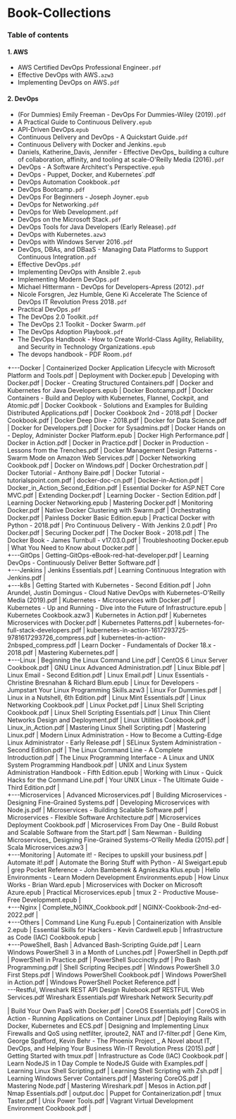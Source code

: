 # Book-Collections


### Table of contents
#### 1. AWS
- AWS Certified DevOps Professional Engineer`.pdf`
- Effective DevOps with AWS`.azw3`
- Implementing DevOps on AWS`.pdf`

#### 2. DevOps
- (For Dummies) Emily Freeman - DevOps For Dummies-Wiley (2019)`.pdf`
- A Practical Guide to Continuous Delivery`.epub`
- API-Driven DevOps.`epub`
- Continuous Delivery and DevOps - A Quickstart Guide`.pdf`
- Continuous Delivery with Docker and Jenkins`.epub`
- Daniels, Katherine_Davis, Jennifer - Effective DevOps_ building a culture of collaboration, affinity, and tooling at scale-O'Reilly Media (2016)`.pdf`
- DevOps - A Software Architect's Perspective`.epub`
- DevOps - Puppet, Docker, and Kubernetes`.pdf
- DevOps Automation Cookbook`.pdf`
- DevOps Bootcamp`.pdf`
- DevOps For Beginners - Joseph Joyner`.epub`
- DevOps for Networking`.pdf`
- DevOps for Web Development`.pdf`
- DevOps on the Microsoft Stack`.pdf`
- DevOps Tools for Java Developers (Early Release)`.pdf`
- DevOps with Kubernetes`.azw3`
- DevOps with Windows Server 2016`.pdf`
- DevOps, DBAs, and DBaaS - Managing Data Platforms to Support Continuous Integration`.pdf`
- Effective DevOps`.pdf`
- Implementing DevOps with Ansible 2`.epub`
- Implementing Modern DevOps`.pdf`
- Michael Hittermann - DevOps for Developers-Apress (2012)`.pdf`
- Nicole Forsgren, Jez Humble,  Gene Ki Accelerate The Science of DevOps IT Revolution Press 2018`.pdf`
- Practical DevOps`.pdf`
- The DevOps 2.0 Toolkit`.pdf`
- The DevOps 2.1 Toolkit - Docker Swarm`.pdf`
- The DevOps Adoption Playbook`.pdf`
- The DevOps Handbook - How to Create World-Class Agility, Reliability, and Security in Technology Organizations`.epub`
- The devops handbook - PDF Room`.pdf`
    

+---Docker
|       Containerized Docker Application Lifecycle with Microsoft Platform and Tools.pdf
|       Deployment with Docker.epub
|       Developing with Docker.pdf
|       Docker - Creating Structured Containers.pdf
|       Docker and Kubernetes for Java Developers.epub
|       Docker Bootcamp.pdf
|       Docker Containers - Build and Deploy with Kubernetes, Flannel, Cockpit, and Atomic.pdf
|       Docker Cookbook - Solutions and Examples for Building Distributed Applications.pdf
|       Docker Cookbook 2nd - 2018.pdf
|       Docker Cookbook.pdf
|       Docker Deep Dive - 2018.pdf
|       Docker for Data Science.pdf
|       Docker for Developers.pdf
|       Docker for Sysadmins.pdf
|       Docker Hands on - Deploy, Administer Docker Platform.epub
|       Docker High Performance.pdf
|       Docker in Action.pdf
|       Docker in Practice.pdf
|       Docker in Production - Lessons from the Trenches.pdf
|       Docker Management Design Patterns - Swarm Mode on Amazon Web Services.pdf
|       Docker Networking Cookbook.pdf
|       Docker on Windows.pdf
|       Docker Orchestration.pdf
|       Docker Tutorial - Anthony Baire.pdf
|       Docker Tutorial - tutorialspoint.com.pdf
|       docker-doc-cn.pdf
|       Docker-in-Action.pdf
|       Docker_in_Action_Second_Edition.pdf
|       Essential Docker for ASP.NET Core MVC.pdf
|       Extending Docker.pdf
|       Learning Docker - Section Edition.pdf
|       Learning Docker Networking.epub
|       Mastering Docker.pdf
|       Monitoring Docker.pdf
|       Native Docker Clustering with Swarm.pdf
|       Orchestrating Docker.pdf
|       Painless Docker Basic Edition.epub
|       Practical Docker with Python - 2018.pdf
|       Pro Continuous Delivery - With Jenkins 2.0.pdf
|       Pro Docker.pdf
|       Securing Docker.pdf
|       The Docker Book - 2018.pdf
|       The Docker Book - James Turnbull - v17.03.0.pdf
|       Troubleshooting Docker.epub
|       What You Need to Know about Docker.pdf
|       
+---GitOps
|       Getting-GitOps-eBook-red-hat-developer.pdf
|       Learning DevOps - Continuously Deliver Better Software.pdf
|       
+---Jenkins
|       Jenkins Essentials.pdf
|       Learning Continuous Integration with Jenkins.pdf
|       
+---k8s
|       Getting Started with Kubernetes - Second Edition.pdf
|       John Arundel, Justin Domingus - Cloud Native DevOps with Kubernetes-O'Reilly Media (2019).pdf
|       Kubernetes - Microservices with Docker.pdf
|       Kubernetes - Up and Running - Dive into the Future of Infrastructure.epub
|       Kubernetes Cookbook.azw3
|       Kubernetes in Action.pdf
|       Kubernetes Microservices with Docker.pdf
|       Kubernetes Patterns.pdf
|       kubernetes-for-full-stack-developers.pdf
|       kubernetes-in-action-1617293725-9781617293726_compress.pdf
|       kubernetes-in-action-2nbsped_compress.pdf
|       Learn Docker - Fundamentals of Docker 18.x  - 2018.pdf
|       Mastering Kubernetes.pdf
|       
+---Linux
|       Beginning the Linux Command Line.pdf
|       CentOS 6 Linux Server Cookbook.pdf
|       GNU Linux Advanced Administration.pdf
|       Linux Bible.pdf
|       Linux Email - Second Edition.pdf
|       Linux Email.pdf
|       Linux Essentials - Christine Bresnahan & Richard Blum.epub
|       Linux for Developers - Jumpstart Your Linux Programming Skills.azw3
|       Linux For Dummies.pdf
|       Linux in a Nutshell, 6th Edition.pdf
|       Linux Mint Essentials.pdf
|       Linux Networking Cookbook.pdf
|       Linux Pocket.pdf
|       Linux Shell Scripting Cookbook.pdf
|       Linux Shell Scripting Essentials.pdf
|       Linux Thin Client Networks Design and Deployment.pdf
|       Linux Utilities Cookbook.pdf
|       Linux_in_Action.pdf
|       Mastering Linux Shell Scripting.pdf
|       Mastering Linux.pdf
|       Modern Linux Administration - How to Become a Cutting-Edge Linux Administrator - Early Release.pdf
|       SELinux System Administration - Second Edition.pdf
|       The Linux Command Line - A Complete Introduction.pdf
|       The Linux Programming Interface - A Linux and UNIX System Programming Handbook.pdf
|       UNIX and Linux System Administration Handbook - Fifth Edition.epub
|       Working with Linux - Quick Hacks for the Command Line.pdf
|       Your UNIX Linux - The Ultimate Guide - Third Edition.pdf
|       
+---Microservices
|       Advanced Microservices.pdf
|       Building Microservices - Designing Fine-Grained Systems.pdf
|       Developing Microservices with Node.js.pdf
|       Microservices - Building Scalable Software.pdf
|       Microservices - Flexible Software Architecture.pdf
|       Microservices Deployment Cookbook.pdf
|       Microservices From Day One - Build Robust and Scalable Software from the Start.pdf
|       Sam Newman - Building Microservices_ Designing Fine-Grained Systems-O'Reilly Media (2015).pdf
|       Scala Microservices.azw3
|       
+---Monitoring
|       Automate it! - Recipes to upskill your business.pdf
|       Automate it!.pdf
|       Automate the Boring Stuff with Python - Al Sweigart.epub
|       grep Pocket Reference - John Bambenek & Agnieszka Klus.epub
|       Hello Environments - Learn Modern Development Environments.epub
|       How Linux Works - Brian Ward.epub
|       Microservices with Docker on Microsoft Azure.epub
|       Practical Microservices.epub
|       tmux 2 - Productive Mouse-Free Development.epub
|       
+---Nginx
|       Complete_NGINX_Cookbook.pdf
|       NGINX-Cookbook-2nd-ed-2022.pdf
|       
+---Others
|       Command Line Kung Fu.epub
|       Containerization with Ansible 2.epub
|       Essential Skills for Hackers - Kevin Cardwell.epub
|       Infrastructure as Code (IAC) Cookbook.epub
|       
+---PoweShell, Bash
|       Advanced Bash-Scripting Guide.pdf
|       Learn Windows PowerShell 3 in a Month of Lunches.pdf
|       PowerShell in Depth.pdf
|       PowerShell in Practice.pdf
|       PowerShell Succinctly.pdf
|       Pro Bash Programming.pdf
|       Shell Scripting Recipes.pdf
|       Windows PowerShell 3.0 First Steps.pdf
|       Windows PowerShell Cookbook.pdf
|       Windows PowerShell in Action.pdf
|       Windows PowerShell Pocket Reference.pdf
|       
\---Restful, Wireshark
        REST API Design Rulebook.pdf
        RESTFUL Web Services.pdf
        Wireshark Essentials.pdf
        Wireshark Network Security.pdf
        
|   Build Your Own PaaS with Docker.pdf
|   CoreOS Essentials.pdf
|   CoreOS in Action - Running Applications on Container Linux.pdf
|   Deploying Rails with Docker, Kubernetes and ECS.pdf
|   Designing and Implementing Linux Firewalls and QoS using netfilter, iproute2, NAT and l7-filter.pdf
|   Gene Kim, George Spafford, Kevin Behr - The Phoenix Project _ A Novel about IT, DevOps, and Helping Your Business Win-IT Revolution Press (2015).pdf
|   Getting Started with tmux.pdf
|   Infrastructure as Code (IAC) Cookbook.pdf
|   Learn NodeJS in 1 Day Comple te NodeJS Guide with Examples.pdf
|   Learning Linux Shell Scripting.pdf
|   Learning Shell Scripting with Zsh.pdf
|   Learning Windows Server Containers.pdf
|   Mastering CoreOS.pdf
|   Mastering Node.pdf
|   Mastering Wireshark.pdf
|   Mesos in Action.pdf
|   Nmap Essentials.pdf
|   output.doc
|   Puppet for Containerization.pdf
|   tmux Taster.pdf
|   Unix Power Tools.pdf
|   Vagrant Virtual Development Environment Cookbook.pdf
|   
           
           
           
           
           
 <!--          
    /
├── bin
├── boot
│   └── grub
│       ├── fonts
│       └── locale
├── cdrom
└── dev
    ├── block
    ├── bsg
    └── bus
        └── usb
            ├── 001
            └── 002       └── 
-->
